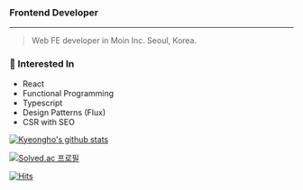 ### Frontend Developer
---
> Web FE developer in Moin Inc. Seoul, Korea.

### :cactus: Interested In

- React
- Functional Programming
- Typescript
- Design Patterns (Flux)
- CSR with SEO


[![Kyeongho's github stats](https://github-readme-stats.vercel.app/api?username=dodonmountain)](https://github.com/anuraghazra/github-readme-stats)

[![Solved.ac
프로필](http://mazassumnida.wtf/api/v2/generate_badge?boj=skylaming)](https://solved.ac/skylaming)

[![Hits](https://hits.seeyoufarm.com/api/count/incr/badge.svg?url=https%3A%2F%2Fgithub.com%2Fdodonmountain%2Fhit-counter&count_bg=%236820DF&title_bg=%23555555&icon=react.svg&icon_color=%2347D0E3&title=%EC%A1%B0%ED%9A%8C%EC%88%98+VIEWED&edge_flat=false)](https://hits.seeyoufarm.com)

